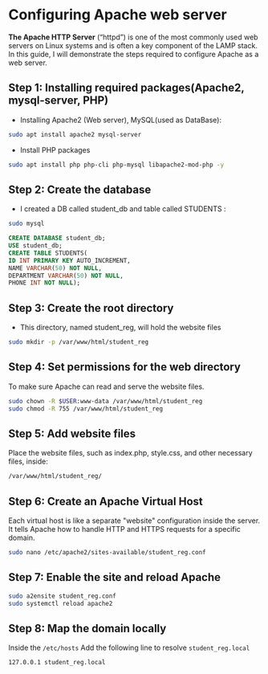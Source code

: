 # Configuring Apache web server

**The Apache HTTP Server** (“httpd”) is one of the most commonly used web servers on Linux systems and is often a key component of the LAMP stack. In this guide, I will demonstrate the steps required to configure Apache as a web server.

## Step 1: Installing required packages(Apache2, mysql-server, PHP)

- Installing Apache2 (Web server), MySQL(used as DataBase):

```bash
sudo apt install apache2 mysql-server
```

- Install PHP packages

```bash
sudo apt install php php-cli php-mysql libapache2-mod-php -y
```

## Step 2: Create the database

- I created a DB called student_db and table called STUDENTS :

```bash
sudo mysql
```

```sql
CREATE DATABASE student_db;
USE student_db;
CREATE TABLE STUDENTS(
ID INT PRIMARY KEY AUTO_INCREMENT,
NAME VARCHAR(50) NOT NULL,
DEPARTMENT VARCHAR(50) NOT NULL,
PHONE INT NOT NULL);
```

## Step 3: Create the root directory

- This directory, named student_reg, will hold the website files

```bash
sudo mkdir -p /var/www/html/student_reg
```

## Step 4: Set permissions for the web directory

To make sure Apache can read and serve the website files.

```bash
sudo chown -R $USER:www-data /var/www/html/student_reg
sudo chmod -R 755 /var/www/html/student_reg
```

## Step 5: Add website files

Place the website files, such as index.php, style.css, and other necessary files, inside:

```bash
/var/www/html/student_reg/
```

## Step 6: Create an Apache Virtual Host

Each virtual host is like a separate "website" configuration inside the server. It tells Apache how to handle HTTP and HTTPS requests for a specific domain.

```bash
sudo nano /etc/apache2/sites-available/student_reg.conf
```

## Step 7: Enable the site and reload Apache

```bash
sudo a2ensite student_reg.conf
sudo systemctl reload apache2 

```

## Step 8: Map the domain locally

Inside the `/etc/hosts` Add the following line to resolve `student_reg.local`

```bash
127.0.0.1 student_reg.local

```